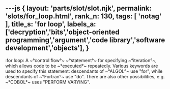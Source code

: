 ---js
{
  layout: 'parts/slot/slot.njk',
  permalink: 'slots/for_loop.html',
  rank_n: 130,
  tags: [ 'notag' ],
  title_s: 'for loop',
  labels_a: ['decryption','bits','object-oriented programming','argument','code library','software development','objects'],
}
---
:for loop:
A ~°control flow°~ ~°statement°~ for specifying ~°iteration°~, which allows code to be ~°executed°~ repeatedly. Various keywords are used to specify this statement: descendants of ~°ALGOL°~ use "for", while descendants of ~°Fortran°~ use "do". There are also other possibilities, e.g. ~°COBOL°~ uses "PERFORM VARYING".
